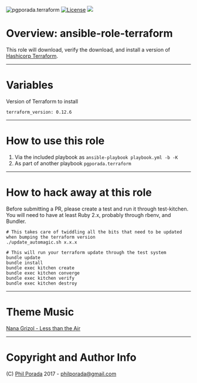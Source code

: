 ![pgporada.terraform](https://img.shields.io/badge/role-pgporada.terraform-yellow.svg)
[![License](https://img.shields.io/badge/license-GPLv3-brightgreen.svg)](LICENSE)
[![](https://img.shields.io/badge/Supports%20Terraform%20Version-0.12.6-blue.svg)](https://github.com/hashicorp/terraform/blob/v0.12.6/CHANGELOG.md)

# Overview: ansible-role-terraform
This role will download, verify the download, and install a version of [Hashicorp Terraform](https://terraform.io).

- - - -

# Variables

Version of Terraform to install

    terraform_version: 0.12.6

- - - -

# How to use this role

1. Via the included playbook as `ansible-playbook playbook.yml -b -K`
1. As part of another playbook `pgporada.terraform`

- - - -
# How to hack away at this role
Before submitting a PR, please create a test and run it through test-kitchen. You will need to have at least Ruby 2.x, probably through rbenv, and Bundler.

    # This takes care of twiddling all the bits that need to be updated when bumping the terraform version
    ./update_automagic.sh x.x.x

    # This will run your terraform update through the test system
    bundle update
    bundle install
    bundle exec kitchen create
    bundle exec kitchen converge
    bundle exec kitchen verify
    bundle exec kitchen destroy

- - - -
# Theme Music
[Nana Grizol - Less than the Air](https://www.youtube.com/watch?v=tw3cpxKLLMg)

- - - -

# Copyright and Author Info

(C) [Phil Porada](https://philporada.com) 2017 - philporada@gmail.com
